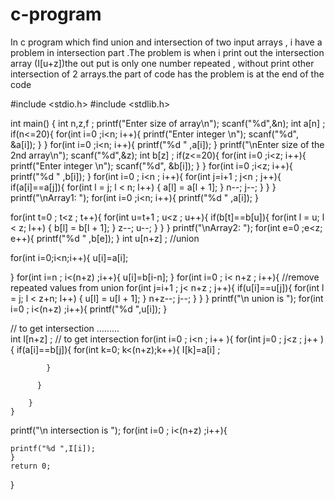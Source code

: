 # c-program
In c program which find union and intersection of two input arrays , i have a problem in intersection part .The problem is when i print out the intersection array (I[u+z])the out put is only one number repeated , without print other intersection of 2 arrays.the part of code has the problem is at the end of the code

#include <stdio.h>
#include <stdlib.h>

int main()
{
int n,z,f ;
printf("Enter size of array\n");
scanf("%d",&n);
int a[n] ;
if(n<=20){
for(int i=0 ;i<n; i++){
    printf("Enter integer \n");
    scanf("%d", &a[i]);
}
}
for(int i=0 ;i<n; i++){
    printf("%d " ,a[i]);
}
printf("\nEnter size of the 2nd array\n");
scanf("%d",&z);
int b[z] ;
if(z<=20){
for(int i=0 ;i<z; i++){
    printf("Enter integer \n");
    scanf("%d", &b[i]);
}
}
for(int i=0 ;i<z; i++){
    printf("%d " ,b[i]);
}
for(int i=0 ; i<n ; i++){
    for(int j=i+1 ; j<n ; j++){
        if(a[i]==a[j]){
            for(int l = j; l < n; l++)
                {
                    a[l] = a[l + 1];
                }
                n--;
                j--;
            }
        }
    }
printf("\nArray1: ");
for(int i=0 ;i<n; i++){
    printf("%d " ,a[i]);
}

for(int t=0 ; t<z ; t++){
    for(int u=t+1 ; u<z ; u++){
        if(b[t]==b[u]){
            for(int l = u; l < z; l++)
                {
                    b[l] = b[l + 1];
                }
                z--;
                u--;
            }
        }
    }
printf("\nArray2: ");
for(int e=0 ;e<z; e++){
    printf("%d " ,b[e]);
}
int u[n+z] ; //union

for(int i=0;i<n;i++){
    u[i]=a[i];


}
for(int i=n ; i<(n+z)  ;i++){
    u[i]=b[i-n];
}
for(int i=0 ; i< n+z ; i++){ //remove repeated values from union
    for(int j=i+1 ; j< n+z ; j++){
        if(u[i]==u[j]){
            for(int l = j; l < z+n; l++)
                {
                    u[l] = u[l + 1];
                }
                n+z--;
                j--;
            }
        }
    }
printf("\n union is ");
for(int i=0 ; i<(n+z) ;i++){
    printf("%d ",u[i]);
}

// to get intersection .........    
int I[n+z] ; // to get intersection
for(int i=0 ; i<n ; i++ ){
    for(int j=0 ; j<z ; j++ ){
        if(a[i]==b[j]){
          for(int k=0; k<(n+z);k++){
            I[k]=a[i] ;

            }

          }

        }
    }
printf("\n intersection is ");
for(int i=0 ; i<(n+z) ;i++){

    printf("%d ",I[i]);
    }
    return 0;
}
